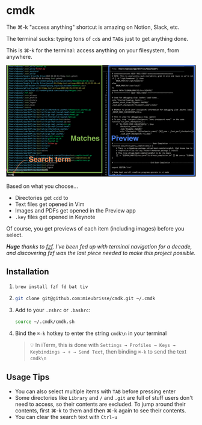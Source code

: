 cmdk
====
The ⌘-k "access anything" shortcut is amazing on Notion, Slack, etc.

The terminal sucks: typing tons of `cd`s and `TAB`s just to get anything done.

This is ⌘-k for the terminal: access anything on your filesystem, from anywhere.

![](./demo.png)

Based on what you choose...

- Directories get `cd`d to
- Text files get opened in Vim
- Images and PDFs get opened in the Preview app
- `.key` files get opened in Keynote

Of course, you get previews of each item (including images) before you select.

_**Huge** thanks to [fzf](https://github.com/junegunn/fzf). I've been fed up with terminal navigation for a decade, and discovering fzf was the last piece needed to make this project possible._

Installation
------------
1. ```sh
   brew install fzf fd bat tiv
   ```
2. ```sh
   git clone git@github.com:mieubrisse/cmdk.git ~/.cmdk
   ```
3. Add to your `.zshrc` or `.bashrc`:
   ```sh
   source ~/.cmdk/cmdk.sh
   ```
4. Bind the `⌘-k` hotkey to enter the string `cmdk\n` in your terminal
   > 💡 In iTerm, this is done with `Settings → Profiles → Keys → Keybindings → + → Send Text`, then binding `⌘-k` to send the text `cmdk\n`

Usage Tips
----------
- You can also select multiple items with `TAB` before pressing enter
- Some directories like `Library` and `/` and `.git` are full of stuff users don't need to access, so their contents are excluded. To jump around their contents, first ⌘-k to them and then ⌘-k again to see their contents.
- You can clear the search text with `Ctrl-u`
